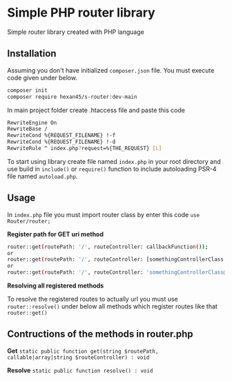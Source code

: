 # Simple PHP router library

Simple router library created with PHP language 

## Installation

Assuming you don't have initialized `composer.json` file. You must execute code given under below.

```sh
composer init
composer require hexan45/s-router:dev-main
```

In main project folder create .htaccess file and paste this code

```sh
RewriteEngine On
RewriteBase /
RewriteCond %{REQUEST_FILENAME} !-f 
RewriteCond %{REQUEST_FILENAME} !-d
RewriteRule ^ index.php?request=%{THE_REQUEST} [L]
```

To start using library create file named `index.php` in your root directory and use build in `include()` or `require()` function to include autoloading PSR-4 file named `autoload.php`.

## Usage

In `index.php` file you must import router class by enter this code `use Router/router;`

**Register path for GET uri method**

```sh
router::get(routePath: '/', routeController: callbackFunction());
or
router::get(routePath: '/', routeController: [somethingControllerClass::class, 'somethingControllerMethod']);
or
router::get(routePath: '/', routeController: 'somethingControllerClass@somethingControllerMethod');
```
**Resolving all registered methods**

To resolve the registered routes to actually url you must use `router::resolve()` under below all methods which register routes like that `router::get()`

## Contructions of the methods in router.php

**Get**
`static public function get(string $routePath, callable|array|string $routeController) : void`

**Resolve**
`static public function resolve() : void`